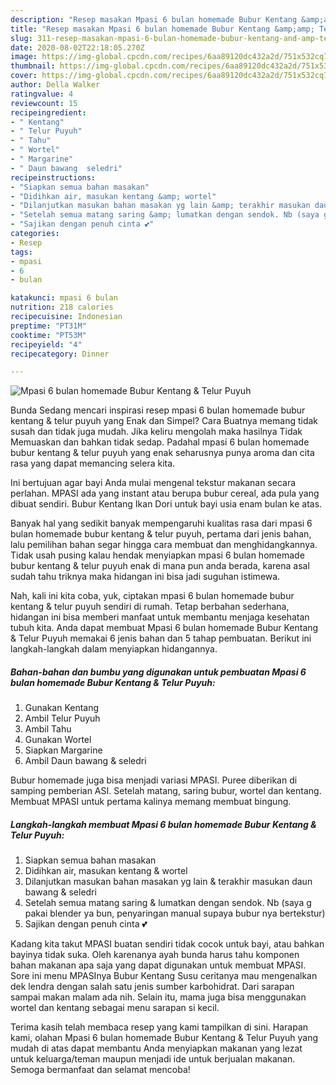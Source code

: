 ```yaml
---
description: "Resep masakan Mpasi 6 bulan homemade Bubur Kentang &amp;amp; Telur Puyuh | Cara Masak Mpasi 6 bulan homemade Bubur Kentang &amp;amp; Telur Puyuh Yang Lezat"
title: "Resep masakan Mpasi 6 bulan homemade Bubur Kentang &amp;amp; Telur Puyuh | Cara Masak Mpasi 6 bulan homemade Bubur Kentang &amp;amp; Telur Puyuh Yang Lezat"
slug: 311-resep-masakan-mpasi-6-bulan-homemade-bubur-kentang-and-amp-telur-puyuh-cara-masak-mpasi-6-bulan-homemade-bubur-kentang-and-amp-telur-puyuh-yang-lezat
date: 2020-08-02T22:18:05.270Z
image: https://img-global.cpcdn.com/recipes/6aa89120dc432a2d/751x532cq70/mpasi-6-bulan-homemade-bubur-kentang-telur-puyuh-foto-resep-utama.jpg
thumbnail: https://img-global.cpcdn.com/recipes/6aa89120dc432a2d/751x532cq70/mpasi-6-bulan-homemade-bubur-kentang-telur-puyuh-foto-resep-utama.jpg
cover: https://img-global.cpcdn.com/recipes/6aa89120dc432a2d/751x532cq70/mpasi-6-bulan-homemade-bubur-kentang-telur-puyuh-foto-resep-utama.jpg
author: Della Walker
ratingvalue: 4
reviewcount: 15
recipeingredient:
- " Kentang"
- " Telur Puyuh"
- " Tahu"
- " Wortel"
- " Margarine"
- " Daun bawang  seledri"
recipeinstructions:
- "Siapkan semua bahan masakan"
- "Didihkan air, masukan kentang &amp; wortel"
- "Dilanjutkan masukan bahan masakan yg lain &amp; terakhir masukan daun bawang &amp; seledri"
- "Setelah semua matang saring &amp; lumatkan dengan sendok. Nb (saya g pakai blender ya bun, penyaringan manual supaya bubur nya bertekstur)"
- "Sajikan dengan penuh cinta 💕"
categories:
- Resep
tags:
- mpasi
- 6
- bulan

katakunci: mpasi 6 bulan 
nutrition: 218 calories
recipecuisine: Indonesian
preptime: "PT31M"
cooktime: "PT53M"
recipeyield: "4"
recipecategory: Dinner

---
```



![Mpasi 6 bulan homemade Bubur Kentang &amp; Telur Puyuh](https://img-global.cpcdn.com/recipes/6aa89120dc432a2d/751x532cq70/mpasi-6-bulan-homemade-bubur-kentang-telur-puyuh-foto-resep-utama.jpg)

Bunda Sedang mencari inspirasi resep mpasi 6 bulan homemade bubur kentang &amp; telur puyuh yang Enak dan Simpel? Cara Buatnya memang tidak susah dan tidak juga mudah. Jika keliru mengolah maka hasilnya Tidak Memuaskan dan bahkan tidak sedap. Padahal mpasi 6 bulan homemade bubur kentang &amp; telur puyuh yang enak seharusnya punya aroma dan cita rasa yang dapat memancing selera kita.

Ini bertujuan agar bayi Anda mulai mengenal tekstur makanan secara perlahan. MPASI ada yang instant atau berupa bubur cereal, ada pula yang dibuat sendiri. Bubur Kentang Ikan Dori untuk bayi usia enam bulan ke atas.

Banyak hal yang sedikit banyak mempengaruhi kualitas rasa dari mpasi 6 bulan homemade bubur kentang &amp; telur puyuh, pertama dari jenis bahan, lalu pemilihan bahan segar hingga cara membuat dan menghidangkannya. Tidak usah pusing kalau hendak menyiapkan mpasi 6 bulan homemade bubur kentang &amp; telur puyuh enak di mana pun anda berada, karena asal sudah tahu triknya maka hidangan ini bisa jadi suguhan istimewa.


Nah, kali ini kita coba, yuk, ciptakan mpasi 6 bulan homemade bubur kentang &amp; telur puyuh sendiri di rumah. Tetap berbahan sederhana, hidangan ini bisa memberi manfaat untuk membantu menjaga kesehatan tubuh kita. Anda dapat membuat Mpasi 6 bulan homemade Bubur Kentang &amp; Telur Puyuh memakai 6 jenis bahan dan 5 tahap pembuatan. Berikut ini langkah-langkah dalam menyiapkan hidangannya.

<!--inarticleads1-->

##### Bahan-bahan dan bumbu yang digunakan untuk pembuatan Mpasi 6 bulan homemade Bubur Kentang &amp; Telur Puyuh:

1. Gunakan  Kentang
1. Ambil  Telur Puyuh
1. Ambil  Tahu
1. Gunakan  Wortel
1. Siapkan  Margarine
1. Ambil  Daun bawang &amp; seledri


Bubur homemade juga bisa menjadi variasi MPASI. Puree diberikan di samping pemberian ASI. Setelah matang, saring bubur, wortel dan kentang. Membuat MPASI untuk pertama kalinya memang membuat bingung. 

<!--inarticleads2-->

##### Langkah-langkah membuat Mpasi 6 bulan homemade Bubur Kentang &amp; Telur Puyuh:

1. Siapkan semua bahan masakan
1. Didihkan air, masukan kentang &amp; wortel
1. Dilanjutkan masukan bahan masakan yg lain &amp; terakhir masukan daun bawang &amp; seledri
1. Setelah semua matang saring &amp; lumatkan dengan sendok. Nb (saya g pakai blender ya bun, penyaringan manual supaya bubur nya bertekstur)
1. Sajikan dengan penuh cinta 💕


Kadang kita takut MPASI buatan sendiri tidak cocok untuk bayi, atau bahkan bayinya tidak suka. Oleh karenanya ayah bunda harus tahu komponen bahan makanan apa saja yang dapat digunakan untuk membuat MPASI. Sore ini menu MPASInya Bubur Kentang Susu ceritanya mau mengenalkan dek lendra dengan salah satu jenis sumber karbohidrat. Dari sarapan sampai makan malam ada nih. Selain itu, mama juga bisa menggunakan wortel dan kentang sebagai menu sarapan si kecil. 

Terima kasih telah membaca resep yang kami tampilkan di sini. Harapan kami, olahan Mpasi 6 bulan homemade Bubur Kentang &amp; Telur Puyuh yang mudah di atas dapat membantu Anda menyiapkan makanan yang lezat untuk keluarga/teman maupun menjadi ide untuk berjualan makanan. Semoga bermanfaat dan selamat mencoba!
